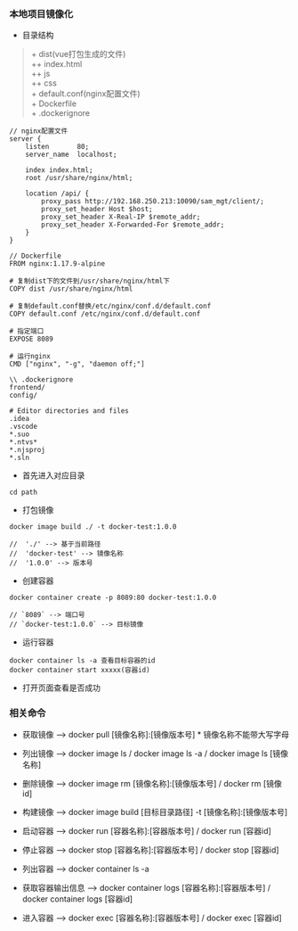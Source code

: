 ### 本地项目镜像化
+ 目录结构
> \+ dist(vue打包生成的文件)<br/>
> ++ index.html<br/>
> ++ js<br/>
> ++ css<br/>
> \+ default.conf(nginx配置文件)<br/>
> \+ Dockerfile<br/>
> \+ .dockerignore<br/>
```
// nginx配置文件
server {
    listen       80;
    server_name  localhost;

    index index.html;
    root /usr/share/nginx/html;

    location /api/ {
        proxy_pass http://192.168.250.213:10090/sam_mgt/client/;
        proxy_set_header Host $host;
        proxy_set_header X-Real-IP $remote_addr;
        proxy_set_header X-Forwarded-For $remote_addr;
    }
}

// Dockerfile
FROM nginx:1.17.9-alpine

# 复制dist下的文件到/usr/share/nginx/html下
COPY dist /usr/share/nginx/html

# 复制default.conf替换/etc/nginx/conf.d/default.conf
COPY default.conf /etc/nginx/conf.d/default.conf

# 指定端口
EXPOSE 8089

# 运行nginx
CMD ["nginx", "-g", "daemon off;"]

\\ .dockerignore
frontend/
config/

# Editor directories and files
.idea
.vscode
*.suo
*.ntvs*
*.njsproj
*.sln

```

+ 首先进入对应目录
```shell
cd path
```

+ 打包镜像
```shell
docker image build ./ -t docker-test:1.0.0

//  './' --> 基于当前路径
//  'docker-test' --> 镜像名称
//  '1.0.0' --> 版本号
```

+ 创建容器
```shell
docker container create -p 8089:80 docker-test:1.0.0

// `8089` --> 端口号
// `docker-test:1.0.0` --> 目标镜像

```

+ 运行容器
```shell
docker container ls -a 查看目标容器的id
docker container start xxxxx(容器id)
```

+ 打开页面查看是否成功


### 相关命令

+ 获取镜像 --> docker pull [镜像名称]:[镜像版本号]  * 镜像名称不能带大写字母
+ 列出镜像 --> docker image ls / docker image ls -a / docker image ls [镜像名称]
+ 删除镜像 --> docker image rm [镜像名称]:[镜像版本号] / docker rm [镜像id]
+ 构建镜像 --> docker image build [目标目录路径] -t [镜像名称]:[镜像版本号]

+ 启动容器 --> docker run [容器名称]:[容器版本号] / docker run [容器id]
+ 停止容器 --> docker stop [容器名称]:[容器版本号] / docker stop [容器id]
+ 列出容器 --> docker container ls -a
+ 获取容器输出信息 --> docker container logs [容器名称]:[容器版本号] / docker container logs [容器id]
+ 进入容器 --> docker exec [容器名称]:[容器版本号] / docker exec [容器id]